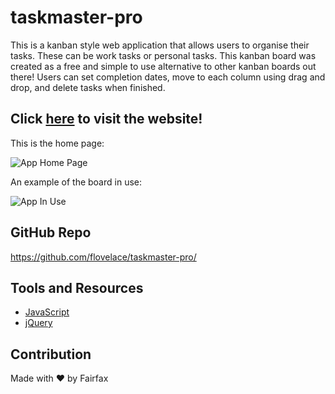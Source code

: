 # taskmaster-pro
This is a kanban style web application that allows users to organise their tasks. These can be work tasks or personal tasks. This kanban board was created as a free and simple to use alternative to other kanban boards out there! Users can set completion dates, move to each column using drag and drop, and delete tasks when finished.

## Click [here](https://flovelace.github.io/taskmaster-pro/) to visit the website!

This is the home page:

![App Home Page](https://user-images.githubusercontent.com/86391225/156907969-b5b4487d-d6d9-4e01-91a8-f8c146638ee3.png)

An example of the board in use:

![App In Use](https://user-images.githubusercontent.com/86391225/156907980-31dd807b-7f9d-4128-b5f9-dd7e99192023.png)

## GitHub Repo
https://github.com/flovelace/taskmaster-pro/

## Tools and Resources

* [JavaScript](https://www.javascript.com/)
* [jQuery](https://jquery.com/)

## Contribution
Made with ❤️ by Fairfax
